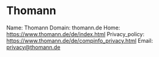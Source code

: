 
# Thomann

Name: Thomann
Domain: thomann.de
Home: https://www.thomann.de/de/index.html
Privacy_policy: https://www.thomann.de/de/compinfo_privacy.html
Email: privacy@thomann.de
